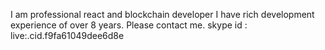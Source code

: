 I am professional react and blockchain developer
I have rich development experience of over 8 years.
Please contact me.
skype id : live:.cid.f9fa61049dee6d8e

